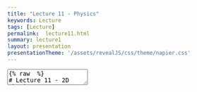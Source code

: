```yaml
---
title: "Lecture 11 - Physics"
keywords: Lecture
tags: [Lecture]
permalink:  lecture11.html
summary: lecture1
layout: presentation
presentationTheme: '/assets/revealJS/css/theme/napier.css' 
---
```

<section data-markdown data-separator="^\n---\n$" data-separator-vertical="^\n--\n$">
<textarea data-template>
{% raw  %}
# Lecture 11 - 2D Physics
### SET09121 - Games Engineering

<br><br>
Babis Koniaris
<br>


School of Computing. Edinburgh Napier University


---

# Recommended Reading (Optional)


- Game Physics Engine Development, Millington.
- If you ever want to build your own physics engine this is the book.
- It does introduce some of the physics concepts well.
- Not required for this module.

![image](assets/images/physics_book.jpg) <!-- .element width="30%" -->


---

# What do we mean by game physics?

<iframe width="1400" height="800" src="https://www.youtube.com/embed/xh6bhBAO7vQ" frameborder="0" allow="accelerometer; autoplay; encrypted-media; gyroscope; picture-in-picture" allowfullscreen></iframe>


---

# What do we mean by game physics?

<iframe width="1400" height="800" src="https://www.youtube.com/embed/tugbGpRqiFY" frameborder="0" allow="accelerometer; autoplay; encrypted-media; gyroscope; picture-in-picture" allowfullscreen></iframe>


---

# Game Physics

- Game physics is really only a small subset of academic physics - it is not theoretical.
- Game physics uses classical mechanics to provide the basic movement of objects in the game world.
    - We will look at the Laws of Motion for example.
- Other physics models are used in some areas of games.
    - Fluid dynamics for example.
- Most advanced rendering techniques rely on physics concepts.
    - Optics, etc.


---

# Physics Engine



- Game physics is almost always provided by a third-party engine.
- It used to be that a game studio required someone with a Masters or PhD in Physics.
- We will use Box2D as our middleware.
- There are a number of industry used, free, physics engines out there.

![image](assets/images/box2d.png) <!-- .element width="30%" -->
![image](assets/images/havok.png) <!-- .element width="30%" -->
![image](assets/images/euphoria.jpg) <!-- .element width="30%" -->


---

# Collision Detection

- Collision detection is not strictly part of a physics engine.
- The physics engine concerns itself with resolving collisions.
    - So we need to be able to detect them in the first place.
- There are numerous techniques to detect collisions in 2D and 3D - from fast and more approximate to slow and more accurate.

![image](assets/images/collision-detection.png) <!-- .element width="50%" -->


---

# Particle Simulation


- Particle simulation forms the basis of many physics engines.
- Particles are simply simulated elements (points) that we can apply the Laws of Motion to.
    - The have a position, velocity, acceleration, etc.
- Particles are use for numerous graphical effects.
    - For example, smoke, fire, explosions, water, etc.

![image](assets/images/particle.jpg)<!-- .element width="60%" -->


---

# Rigid Body Dynamics


- Rigid bodies is about how geometric objects move and interact.
- Unlike particles, rigid bodies have a shape. This means they not only move in space, but can also rotate.
- The bodies are rigid as they do not change shape.

![image](assets/images/rigid-body.jpg)


---

# Bringing them Together

- Collision detection (intersection testing) lets us find out which bodies have come into contact.
- Particle physics allow us to control the motion of objects without taking into account their size and shape.
- Rigid body dynamics let us model how geometric objects interact.
- Rigid body dynamics also let us determine what happens when two objects collide: **Collision resolution**
- Box2D provides these core features (and a bit more) so we can do almost any type of 2D physical effect you can think of.


---

# Example - Collision Detection
<iframe width="1400" height="800" src="https://www.youtube.com/embed/qTV3ZQgTnkg" frameborder="0" allow="accelerometer; autoplay; encrypted-media; gyroscope; picture-in-picture" allowfullscreen></iframe>


---

# Example - Particle Simulation
<iframe width="1400" height="800" src="https://www.youtube.com/embed/YeNeod0qfPY" frameborder="0" allow="accelerometer; autoplay; encrypted-media; gyroscope; picture-in-picture" allowfullscreen></iframe>


---

# Example - Rigid Bodies
<iframe width="1400" height="800" src="https://www.youtube.com/embed/LnvtZn2agmA" frameborder="0" allow="accelerometer; autoplay; encrypted-media; gyroscope; picture-in-picture" allowfullscreen></iframe>


---

# Example - Water Simulation
<iframe width="1400" height="800" src="https://www.youtube.com/embed/zMTzWLGcPEk" frameborder="0" allow="accelerometer; autoplay; encrypted-media; gyroscope; picture-in-picture" allowfullscreen></iframe>


---

## Fundamentals - Laws of Motion


---

# What are the Laws of Motion?

- Game physics are underpinned by Newton's Three Laws of Motion.
    - First described by Isaac Newton in the 17th century.
- Newton's laws are:
    1.  Law of inertia
    2.  Force produces motion ($F = ma$)
    3.  Law of action and reaction
- There are also Euler's Two Laws of Rigid Body Motion which we won't discuss here.


---

# Newton's First Law of Motion


- Law of inertia:
    - A body remains at rest, or in motion at a constant speed in a straight line, unless acted upon by a force.
- Basically, if there is no force there is no change in velocity.

- If $F_{net} = 0$ then there is no **change** in motion.
- Where:
    - $F_{net}$ is the combined force applied to the object.
    - Opposite forces can cancel each other out.


---

# Newton's Second Law of Motion


- Force produces motion
    - When a body is acted upon by a force, it accelerates proportionally to its mass and the force applied, towards the direction of the force

- This is an important calculation, and normally underpins most of the force calculation work in a physics engine.

`$$ F = ma $$`

where: $m$ is the mass, $a$ is the acceleration.

Or:

`$$a = \frac{F}{m}$$`


---

# Newton's Third Law of Motion

- Law of action and reaction
    - If two bodies exert forces on each other, these forces have the same magnitude but opposite directions.
- The law comes into play when working with collision resolution.

![image](assets/images/normal-force.png)


---

# Equations of Motion

- These equations apply when `$$a$$` is constant.

<div style="float: left;width: 40%;" > 

`$$ v = u + at $$`<br>
`$$ s = \frac{1}{2}(u + v)t $$`<br>
`$$ s = ut + \frac{1}{2}at^2 $$`<br>
`$$ s = vt - \frac{1}{2}at^2 $$`<br>
`$$ v^2 = u^2 + 2as $$`<br>
`$$ a = \frac{v - u}{t} $$`<br>

</div>


<div style="float: right;width: 60%;text-align: left;" > 
\\\(s\\) : object displacement<br>
\\\(u\\) : the initial velocity<br>
\\\(v\\) : the final velocity<br>
\\\(a\\) : the acceleration<br>
\\\(t\\) :  (or \\(\Delta t\\)) : the time passed 
</div>


---

# SUVAT

![image](assets/images/suvat.jpg) <!-- .element width="100%"  -->


---

# Simple Gravity

- On a planet, gravity is a downward force applied to an object.
- Gravitational acceleration $g$ at sea level is equal to $9.82m/s^2$.
    - As a 2D vector this is $<0, -9.82>$.


---

# Weight and Mass

- We use the terms weight and mass interchangeably in everyday language.
- In physics, weight and mass are different.
- Weight is the downward force applied to an object due to gravity and the object's mass.
- Mass is the measure of how much matter is in an object. 
- We use $kg$ for mass. Less gravity means less weight, but the mass will remain the same.

$w = mg$ 

Where: $w$ is weight, $m$ is mass, $g$ is gravity.


---

# Forces


- Weight is a force. A force is considered to be any influence that can affect the velocity of an object.
- Like acceleration $g$, a force is also defined as a vector, having a direction and magnitude.
- A Newton is a standard unit of force applied to an object.

$$1N = 1kg \times m/s^2$$
On Earth: $$g = 9.8 m/s^2$$ so: $$1N = 0.102kg $$ $$ 1kg = 9.8N $$


---

# Adding Forces


- When applying forces, we are typically concerned with accumulated force for a particular frame.
- Adding forces is just a case of adding the vector forces together and applying the resultant net force to the object.

![image](assets/images/adding-forces.png)


---

# Force Examples

- Springs are commonly used for a number of effects - they do exactly what you think.
- In games, springs are used for deformable shapes and balls.

Hooke's Law: $$F = -k\Delta s$$ where $k$ is the stiffness of the spring and $s$ the displacement from the resting length.

- Drag is another force that is caused by air resistance (or any other medium, e.g. liquid)
- Games will use a simplified model of drag:

$$F_{drag} = -\hat{\textbf{v}}(k_1\lVert\textbf{v}\rVert + k_2\lVert\textbf{v}\rVert^2)$$


---

# Impulses

- Impulses are changes in an object's momentum
    - "Force acting over time"
    - Momentum: $p = mv$
- We can use them instead of forces to handle collision resolution.
- This allows us to transfer momentum instantenously without dealing with infinit forces acting over an infinte small amount of time.

---

# Impulses over Forces

- The effect of a force is gradual, particularly in the time frames we are dealing with.
    - Force applied to an object.
    - Force divided by object's mass is added to object's acceleration.
    - Acceleration is then multiplied by time (typically a fraction of a second) and is added to the velocity of the object.
    - The new velocity, multiplied by time, is used to move the object.
- Exchange of impulses are instanteneous.
    - Impulse is calculated.
    - Impulse divided by mass is added to the velocity.
    - Use the new velocity multiplied by time to move the object.

---

# Summary

**Warning**

- Physics effects look good in your game, provide nicer looking movement, and can be used for gameplay. However...
- Physics calculations can be expensive.
    - They also don't always scale well due to the potential number of object interactions.
- Collision detection is also expensive.
- Be smart! Don't have lots of physical effects on the screen at one time - this can really hit performance!

---

**Warning (cont.)**

- Physics engines are not always the best way to make your game *fun*.
- This is particularly true if your engine is not deterministic. <!-- .element: class="fragment" -->
- Think about games like Sonic the Hedgehog: <!-- .element: class="fragment" -->
 - Movement should feel good <!-- .element: class="fragment" -->
 - Movement should be repeatable <!-- .element: class="fragment" -->
 - Sonic isn't controlled by a physics engine <!-- .element: class="fragment" -->
 - (But gravity is applied!) <!-- .element: class="fragment" -->

---

# Summary

- We have taken a very broad overview of what we mean by game physics.
    - Laws of Motion.
    - Particles.
    - Rigid bodies.
    - Collisions.
- Box2D will provide us with all these features and more - you just need to explore it.
- The physics lab will introduce most of these ideas practically.

{% endraw %}